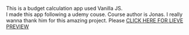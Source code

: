 This is a budget calculation app used Vanilla JS.  
I made this app following a udemy couse. Course author is Jonas. I really wanna thank him for this amazing project. Please <a href= "https://budgety-ram.firebaseapp.com/"> CLICK HERE FOR LIEVE PREVIEW </a>
